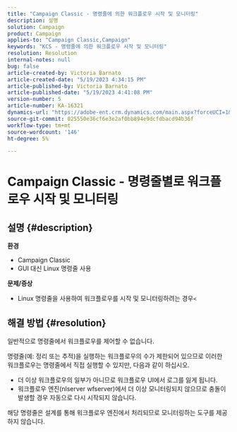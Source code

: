 ```yaml
---
title: "Campaign Classic - 명령줄에 의한 워크플로우 시작 및 모니터링"
description: 설명
solution: Campaign
product: Campaign
applies-to: "Campaign Classic,Campaign"
keywords: "KCS - 명령줄에 의한 워크플로우 시작 및 모니터링"
resolution: Resolution
internal-notes: null
bug: false
article-created-by: Victoria Barnato
article-created-date: "5/19/2023 4:34:15 PM"
article-published-by: Victoria Barnato
article-published-date: "5/19/2023 4:41:08 PM"
version-number: 5
article-number: KA-16321
dynamics-url: "https://adobe-ent.crm.dynamics.com/main.aspx?forceUCI=1&pagetype=entityrecord&etn=knowledgearticle&id=0df14bfa-62f6-ed11-8848-6045bd0065b6"
source-git-commit: 025550e36cf6e3e2af0bb894e9dcfdbacd94b36f
workflow-type: tm+mt
source-wordcount: '146'
ht-degree: 5%

---
```


# Campaign Classic - 명령줄별로 워크플로우 시작 및 모니터링

## 설명 {#description}

<b>환경</b>
- Campaign Classic
- GUI 대신 Linux 명령줄 사용

<b>문제/증상</b>
- Linux 명령줄을 사용하여 워크플로우를 시작 및 모니터링하려는 경우`<`



## 해결 방법 {#resolution}


일반적으로 명령줄에서 워크플로우를 제어할 수 없습니다.

명령줄(예: 정리 또는 추적)을 실행하는 워크플로우의 수가 제한되어 있으므로 이러한 워크플로우는 명령줄에서 직접 실행할 수 있지만, 다음과 같이 하십시오.

- 더 이상 워크플로우의 일부가 아니므로 워크플로우 UI에서 로그를 잃게 됩니다.
- 워크플로우 엔진(nlserver wfserver)에서 더 이상 모니터링되지 않으므로 충돌이 발생할 경우 자동으로 다시 시작되지 않습니다.


해당 명령줄은 설계를 통해 워크플로우 엔진에서 처리되므로 모니터링하는 도구를 제공하지 않습니다.
